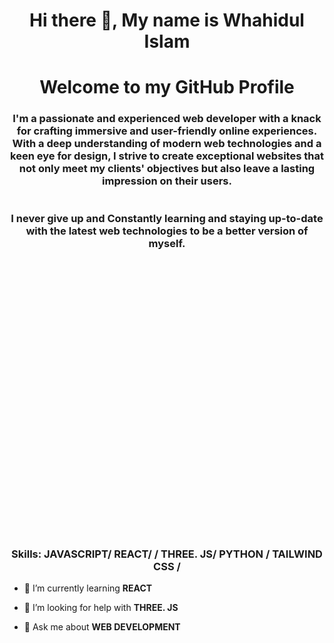 <h1 align="center">Hi there 👋, My name is Whahidul Islam</h1>
<h1 align="center">Welcome to my GitHub Profile</h1>
<h3 align="center">I'm a passionate and experienced web developer with a knack for crafting immersive and user-friendly online experiences. With a deep understanding of modern web technologies and a keen eye for design, I strive to create exceptional websites that not only meet my clients' objectives but also leave a lasting impression on their users.
  <br/>
	<br/>
	<br/>
I never give up and Constantly learning and staying up-to-date with the latest web technologies to be a better version of myself. 
  <br/>
  <br/>
  <br/>  <br/>
  <br/>
  <br/>  <br/>
  <br/>
  <br/>  <br/>
  <br/>
  <br/>  <br/>
  <br/>
  <br/>  <br/>
  <br/>
  <br/>  <br/>
  <br/>
  <br/>  <br/>
  <br/>
  <br/>

Skills: JAVASCRIPT/ REACT/ / THREE. JS/ PYTHON / TAILWIND CSS /</h3>

- 🌱 I’m currently learning **REACT**

- 🤝 I’m looking for help with **THREE. JS**

- 💬 Ask me about **WEB DEVELOPMENT**
